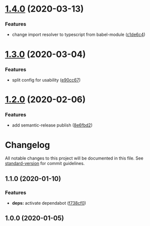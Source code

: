 # [1.4.0](https://github.com/ymkz/eslint-config/compare/v1.3.0...v1.4.0) (2020-03-13)


### Features

* change import resolver to typescript from babel-module ([c1de6c4](https://github.com/ymkz/eslint-config/commit/c1de6c48a3061623ed1d0fe1b4db7048e0511db3))

# [1.3.0](https://github.com/ymkz/eslint-config/compare/v1.2.0...v1.3.0) (2020-03-04)


### Features

* split config for usability ([e90cc67](https://github.com/ymkz/eslint-config/commit/e90cc678e449640298bab7457830bd513846d305))

# [1.2.0](https://github.com/ymkz/eslint-config/compare/v1.1.0...v1.2.0) (2020-02-06)


### Features

* add semantic-release publish ([8e6fbd2](https://github.com/ymkz/eslint-config/commit/8e6fbd248e2a8259ce1aee39065bad595aa9cb75))

# Changelog

All notable changes to this project will be documented in this file. See [standard-version](https://github.com/conventional-changelog/standard-version) for commit guidelines.

## 1.1.0 (2020-01-10)

### Features

- **deps:** activate dependabot ([f738cf0](https://github.com/ymkz/eslint-config/commit/f738cf011d22c8234263fb79a83b63f259c85b1f))

## 1.0.0 (2020-01-05)
